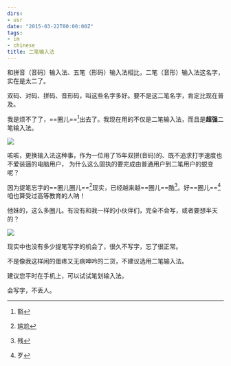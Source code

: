 ```yaml
---
dirs:
- usr
date: "2015-03-22T00:00:00Z"
tags:
- im
- chinese
title: 二笔输入法
---
```


和拼音（音码）输入法、五笔（形码）输入法相比，二笔（音形）输入法这名字，实在是太二了。

双码、对码、拼码、音形码，叫这些名字多好。要不是这二笔名字，肯定比现在普及。

我是烦不了了，==圈儿==[^huo1]出去了。我现在用的不仅是二笔输入法，而且是**超强**二笔输入法。

![](http://du1ab.one/images/2015/03/2007020_259336292_17316158.jpg)

咳咳，更换输入法这种事，作为一位用了15年双拼(音码)的、既不追求打字速度也不爱装逼的电脑用户，
为什么这么固执的要完成由普通用户到二笔用户的蜕变呢？

因为提笔忘字的==圈儿圈儿==[^gan1ga4]现实，已经越来越==圈儿==酷[^can2]。好==圈儿==[^dai3]咱也算受过高等教育的人呐！

他妹的，这么多圈儿。有没有和我一样的小伙伴们，完全不会写，或者要想半天的？

![](http://du1ab.one/images/2015/03/you.jpg)

现实中也没有多少提笔写字的机会了，很久不写字，忘了很正常。

不是像我这样闲的蛋疼又无病呻吟的二货，不建议选用二笔输入法。

建议您平时在手机上，可以试试笔划输入法。

会写字，不丢人。

[^huo1]: 豁
[^gan1ga4]: 尴尬
[^can2]: 残
[^dai3]: 歹
